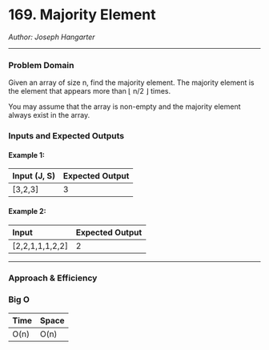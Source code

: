 ﻿# 169. Majority Element

*Author: Joseph Hangarter*

---

### Problem Domain

Given an array of size n, find the majority element. The majority element is the element that appears more than ⌊ n/2 ⌋ times.

You may assume that the array is non-empty and the majority element always exist in the array.

### Inputs and Expected Outputs

#### Example 1:  
| Input (J, S)| Expected Output |
| :----------- | :----------- |
| [3,2,3] | 3 |

#### Example 2:  
| Input | Expected Output |
| :----------- | :----------- |
| [2,2,1,1,1,2,2] | 2 |

---

### Approach & Efficiency


### Big O

| Time | Space |
| :----------- | :----------- |
| O(n) | O(n) |

